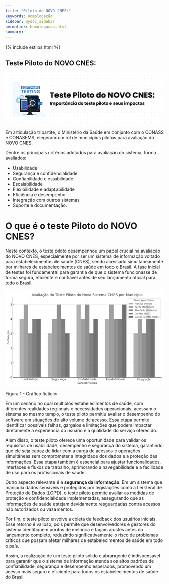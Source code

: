 ```yaml
---
title: "Piloto do NOVO CNES:"
keywords: Homologação
sidebar: mydoc_sidebar
permalink: homologacao.html
summary: 
---
```


{% include estilos.html %}

## Teste Piloto do NOVO CNES:

![Homologacao](../.imagens/homologacao/homologacao.PNG)


Em articulação tripartite, o Ministério da Saúde em conjunto com o CONASS e CONASEMS, elegeram um rol de municípios pilotos para avaliação do NOVO CNES.

Dentre os principais critérios adotados para avaliação do sistema, forma avaliados:

* Usabilidade
* Segurança e confidencialidade
* Confiabilidade e estabilidade
* Escalabilidade
* Flexibilidade e adaptabilidade
* Eficiência e desempenho
* Integração com outros sistemas
* Suporte e documentação.

# O que é o teste Piloto do NOVO CNES?


Neste contexto, o teste piloto desempenhou um papel crucial na avaliação do NOVO CNES, especialmente por ser um sistema de informação voltado para estabelecimentos de saúde (CNES), sendo acessado simultaneamente por milhares de estabelecimentos de saúde em todo o Brasil. A fase inicial de testes foi fundamental para garantia de que o sistema funcionasse de forma segura, eficiente e confiável antes de seu lançamento oficial para todo o Brasil.

![Gráfico de homologação](../.imagens/homologacao/grafico.PNG)

<figcaption>Figura 1 - Gráfico fictício</figcaption>

Em um cenário no qual múltiplos estabelecimentos de saúde, com diferentes realidades regionais e necessidades operacionais, acessam o sistema ao mesmo tempo, o teste piloto permitiu avaliar o desempenho do software em situações de alto volume de acesso. Essa etapa permite identificar possíveis falhas, gargalos e limitações que podem impactar diretamente a experiência do usuário e a qualidade do serviço oferecido.

Além disso, o teste piloto oferece uma oportunidade para validar os requisitos de usabilidade, desempenho e segurança do sistema, garantindo que ele seja capaz de lidar com a carga de acessos e operações simultâneas sem comprometer a integridade dos dados e a proteção das informações. Essa etapa também é essencial para ajustar funcionalidades, interfaces e fluxos de trabalho, aprimorando a navegabilidade e a facilidade de uso para os profissionais de saúde.

Outro aspecto relevante é a **segurança da informação**. Em um sistema que manipula dados sensíveis e protegidos por legislações como a Lei Geral de Proteção de Dados (LGPD), o teste piloto permite avaliar as medidas de proteção e confidencialidade implementadas, assegurando que as informações de saúde estejam devidamente resguardadas contra acessos não autorizados ou vazamentos.

Por fim, o teste piloto envolve a coleta de feedback dos usuários iniciais. Esse retorno é valioso, pois permite que desenvolvedores e gestores do sistema identifiquem pontos de melhoria e façam ajustes antes do lançamento completo, reduzindo significativamente o risco de problemas críticos que possam afetar milhares de estabelecimentos de saúde em todo o país.

Assim, a realização de um teste piloto sólido e abrangente é indispensável para garantir que o sistema de informação atenda aos altos padrões de confiabilidade, segurança e desempenho esperados, promovendo um acesso mais seguro e eficiente para todos os estabelecimentos de saúde do Brasil.



